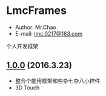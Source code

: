 # LmcFrames
* Author: Mr.Chao
* E-mail: lmc.0217@163.com

个人开发框架

## [1.0.0]() (2016.3.23)
- 整合个能用框架和些杂七杂八小控件
- 3D Touch